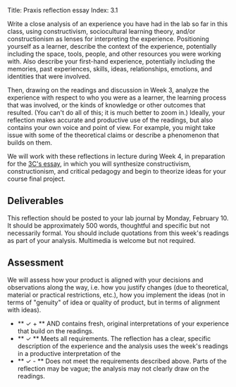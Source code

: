 Title: Praxis reflection essay
Index: 3.1

Write a close analysis of an experience you have had in the lab so far in this class, using constructivism, sociocultural learning theory, and/or constructionism as lenses for interpreting the experience. Positioning yourself as a learner, describe the context of the experience, potentially including the space, tools, people, and other resources you were working with. Also describe your first-hand experience, potentially including the memories, past experiences, skills, ideas, relationships, emotions, and identities that were involved.

Then, drawing on the readings and discussion in Week 3, analyze the experience with respect to who you were as a learner, the learning process that was involved, or the kinds of knowledge or other outcomes that resulted. (You can't do all of this; it is much better to zoom in.) Ideally, your reflection makes accurate and productive use of the readings, but also contains your own voice and point of view. For example, you might take issue with some of the theoretical claims or describe a phenomenon that builds on them.

We will work with these reflections in lecture during Week 4, in preparation for the [3C's essay]({filename}/assignments/3c.md), in which you will synthesize constructivism, constructionism, and critical pedagogy and begin to theorize ideas for your course final project.

## Deliverables

This reflection should be posted to your lab journal by Monday, February 10. It should be approximately 500 words, thoughtful and specific but not necessarily formal. You should include quotations from this week's readings as part of your analysis. Multimedia is welcome but not required.

## Assessment

We will assess how your product is aligned with your decisions and observations along the way, i.e. how you justify changes (due to theoretical, material or practical restrictions, etc.), how you implement the ideas (not in terms of "genuity" of idea or quality of product, but in terms of alignment with ideas).

- ** &#10003; + ** AND contains fresh, original interpretations of your experience that build on the readings.
- ** &#10003; ** Meets all requirements. The reflection has a clear, specific description of the experience and the analysis uses the week's readings in a productive interpretation of the
- ** &#10003; - ** Does not meet the requirements described above. Parts of the reflection may be vague; the analysis may not clearly draw on the readings.
